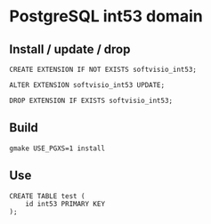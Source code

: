 # PostgreSQL int53 domain

## Install / update / drop

```
CREATE EXTENSION IF NOT EXISTS softvisio_int53;

ALTER EXTENSION softvisio_int53 UPDATE;

DROP EXTENSION IF EXISTS softvisio_int53;
```

## Build

```
gmake USE_PGXS=1 install
```

## Use

```
CREATE TABLE test (
    id int53 PRIMARY KEY
);
```
